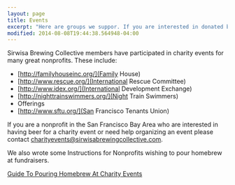 ```yaml
---
layout: page
title: Events
excerpt: "Here are groups we suppor. If you are interested in donated beer for charity event here is how to contact us."
modified: 2014-08-08T19:44:38.564948-04:00
---
```


Sirwisa Brewing Collective members have participated in charity events for many great nonprofits. These include:

* [http://familyhouseinc.org/](Family House)
* [http://www.rescue.org/](International Rescue Committee)
* [http://www.idex.org/](International Development Exchange)
* [http://nighttrainswimmers.org/](Night Train Swimmers)
* Offerings
* [http://www.sftu.org/](San Francisco Tenants Union)

If you are a nonprofit in the San Francisco Bay Area who are interested in having beer for a charity event or need help organizing an event please contact <charityevents@sirwisabrewingcollective.com>.

We also wrote some Instructions for Nonprofits wishing to pour homebrew at fundraisers.

<div markdown="0"><a href="/assets/pdf/FundraisingInstructions_01-09-2014.pdf" class="btn">Guide To Pouring Homebrew At Charity Events</a></div>